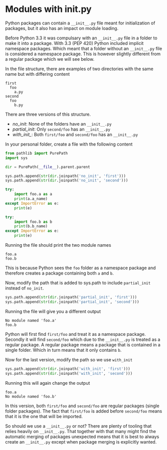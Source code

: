 # Modules with __init__.py

Python packages can contain a `__init__.py` file meant for initialization of packages, but it also has an impact on module loading.

Before Python 3.3 it was compulsary with an `__init__.py` file in a folder to make it into a package. With 3.3 (PEP 420) Python included implicit namespace packages. Which meant that a folder without an `__init__.py` file  is considered a namespace package. This is however slightly different from a regular package which we will see below.

In the file structure, there are examples of two directories with the same name but with differing content

```
first
  foo
    a.py
second
  foo
    b.py
```

There are three versions of this structure.
* *no_init*: None of the folders have an `__init__.py`
* *partial_init*: Only `second/foo` has an `__init__.py`
* *with_init_*: Both `first/foo` and `second/foo` has an `__init__.py`

In your personal folder, create a file with the following content

```python
from pathlib import PurePath
import sys

dir = PurePath(__file__).parent.parent

sys.path.append(str(dir.joinpath('no_init', 'first')))
sys.path.append(str(dir.joinpath('no_init', 'second')))

try:
    import foo.a as a
    print(a.a_name)
except ImportError as e:
    print(e)

try:
    import foo.b as b
    print(b.b_name)
except ImportError as e:
    print(e)
```

Running the file should print the two module names

```
foo.a
foo.b
```

This is because Python sees the `foo` folder as a namespace package and therefore creates a package containing both `a` and `b`.

Now, modify the path that is added to sys.path to include `partial_init` instead of `no_init`.

```python
sys.path.append(str(dir.joinpath('partial_init', 'first')))
sys.path.append(str(dir.joinpath('partial_init', 'second')))
```

Running the file will give you a different output

```
No module named 'foo.a'
foo.b
```

Python will first find `first/foo` and treat it as a namespace package. Secondly it will find `second/foo` which due to the `__init__.py` is treated as a regular package. A regular package means a package that is contained in a single folder. Which in turn means that it only contains `b`.

Now for the last version, modify the path so we use `with_init`

```python
sys.path.append(str(dir.joinpath('with_init', 'first')))
sys.path.append(str(dir.joinpath('with_init', 'second')))
```

Running this will again change the output

```
foo.a
No module named 'foo.b'
```

In this version, both `first/foo` and `second/foo` are regular packages (single folder packages). The fact that `first/foo` is added before `second/foo` means that it is the one that will be imported.

So should we use a `__init__.py` or not? There are plenty of tooling that relies heavily on `__init__.py`. That together with that many might find the automatic merging of packages unexpected means that it is best to always create an `__init__.py` except when package merging is explicitly wanted.